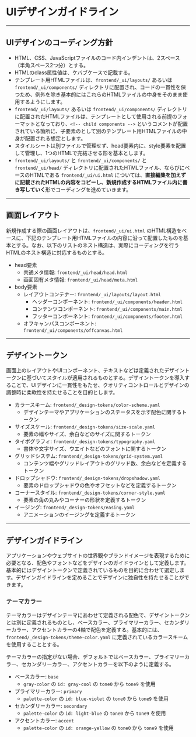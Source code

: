 # UIデザインガイドライン

---

## UIデザインのコーディング方針

- HTML、CSS、JavaScriptファイルのコード内インデントは、2スペース（半角スペース2つ分）とする。
- HTMLのclass属性値は、ケバブケースで記載する。
- テンプレート用HTMLファイルは、`frontend/_ui/layouts/` あるいは `frontend/_ui/components/` ディレクトリに配置され、コードの一貫性を保つため、例外を除き基本的にはこれらのHTMLファイルの中身をそのまま使用するようにします。
- `frontend/_ui/layouts/` あるいは `frontend/_ui/components/` ディレクトリに配置されたHTMLファイルは、テンプレートとして使用される前提のフォーマットとなっており、`<!-- child components -->` というコメントが配置されている箇所に、子要素のとして別のテンプレート用HTMLファイルの中身が配置される想定とします。
- スタイルシートは別ファイルで管理せず、head要素内に、style要素を配置して管理し、1つのHTMLで完結させる形を基本とします。
- `frontend/_ui/layouts/` と `frontend/_ui/components/` と `frontend/_ui/head/` ディレクトリに配置されたHTMLファイル、ならびにベースのHTMLである `frontend/_ui/ui.html` については、**直接編集を加えずに記載されたHTMLの内容をコピーし、新規作成するHTMLファイル内に書き写していく**形でコーディングを進めていきます。

---

## 画面レイアウト

新規作成する際の画面レイアウトは、`frontend/_ui/ui.html` のHTML構造をベースに、下記のテンプレート用HTMLファイルの内容に沿って配置したものを基本とする。なお、以下のリストのネスト構造は、実際にコーディングを行うHTMLのネスト構造に対応するものとする。

- head要素
  - 共通メタ情報: `frontend/_ui/head/head.html`
  - 画面固有メタ情報: `frontend/_ui/head/meta.html`
- body要素
  - レイアウトコンテナー: `frontend/_ui/layouts/layout.html`
    - ヘッダーコンポーネント: `frontend/_ui/components/header.html`
    - コンテンツコンポーネント: `frontend/_ui/components/main.html`
    - フッターコンポーネント: `frontend/_ui/components/footer.html`
  - オフキャンバスコンポーネント: `frontend/_ui/components/offcanvas.html`

---

## デザイントークン

画面上のレイアウトやUIコンポーネント、テキストなどは定義されたデザイントークンに基づいてスタイルが適用されるものとする。デザイントークンを導入することで、UIデザインに一貫性をもたせ、クオリティコントロールとデザインの調整時に柔軟性を持たせることを目的とします。

- カラースキーム: `frontend/_design-tokens/color-scheme.yaml`
  - デザインテーマやアプリケーションのステータスを示す配色に関するトークン
- サイズスケール: `frontend/_design-tokens/size-scale.yaml`
  - 要素の幅やサイズ、余白などのサイズに関するトークン
- タイポグラフィ: `frontend/_design-tokens/typography.yaml`
  - 書体や文字サイズ、ウエイトなどのフォントに関するトークン
- グリッドシステム: `frontend/_design-tokens/grid-system.yaml`
  - コンテンツ幅やグリッドレイアウトのグリッド数、余白などを定義するトークン
- ドロップシャドウ: `frontend/_design-tokens/dropshadow.yaml`
  - 要素のドロップシャドウの色やオフセットなどを定義するトークン
- コーナースタイル: `frontend/_design-tokens/corner-style.yaml`
  - 要素の角の丸みやコーナーの形状を定義するトークン
- イージング: `frontend/_design-tokens/easing.yaml`
  - アニメーションのイージングを定義するトークン

---

## デザインガイドライン

アプリケーションやウェブサイトの世界観やブランドイメージを表現するために必要となる、配色やフォントなどをデザインのガイドラインとして定義します。基本的にはデザイントークンで定義されているものを目的に合わせて選定します。デザインガイドラインを定めることでデザインに独自性を持たせることができます。

### テーマカラー

テーマカラーはデザインテーマにあわせて定義される配色で、デザイントークンとは別に定義されるものとし、ベースカラー、プライマリーカラー、セカンダリーカラー、アクセントカラーの4軸で配色を定義する。基本的には、`frontend/_design-tokens/theme-color.yaml` に定義されているカラースキームを使用することとする。

テーマカラーの指定がない場合、デフォルトではベースカラー、プライマリーカラー、セカンダリーカラー、アクセントカラーを以下のように定義する。

- ベースカラー: `base`
  - `gray-color` の `id: gray-cool` の `tone0` から `tone9` を使用
- プライマリーカラー: `primary`
  - `palette-color` の `id: blue-violet` の `tone0` から `tone9` を使用
- セカンダリーカラー: `secondary`
  - `palette-color` の `id: light-blue` の `tone0` から `tone9` を使用
- アクセントカラー: `accent`
  - `palette-color` の `id: orange-yellow` の `tone0` から `tone9` を使用
